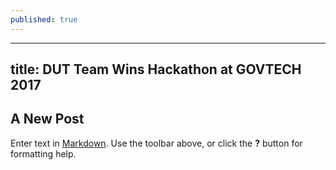 ```yaml
---
published: true
---
```

---
title: DUT Team Wins Hackathon at GOVTECH 2017
---
## A New Post

Enter text in [Markdown](http://daringfireball.net/projects/markdown/). Use the toolbar above, or click the **?** button for formatting help.
